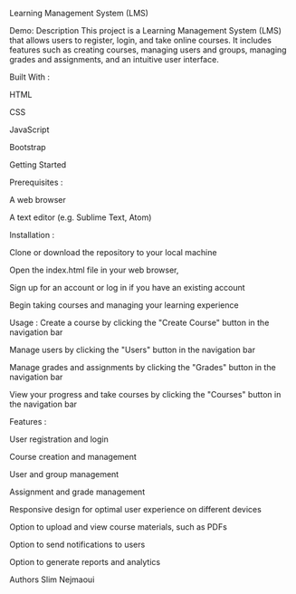 Learning Management System (LMS)


Demo: 
Description
This project is a Learning Management System (LMS) that allows users to register, login, and take online courses. It includes features such as creating courses, managing users and groups, managing grades and assignments, and an intuitive user interface.

Built With :

HTML

CSS

JavaScript

Bootstrap


Getting Started

Prerequisites :

A web browser

A text editor (e.g. Sublime Text, Atom)

Installation :

Clone or download the repository to your local machine

Open the index.html file in your web browser,

Sign up for an account or log in if you have an existing account

Begin taking courses and managing your learning experience


Usage :
Create a course by clicking the "Create Course" button in the navigation bar

Manage users by clicking the "Users" button in the navigation bar

Manage grades and assignments by clicking the "Grades" button in the navigation bar

View your progress and take courses by clicking the "Courses" button in the navigation bar

Features :

User registration and login

Course creation and management

User and group management

Assignment and grade management

Responsive design for optimal user experience on different devices

Option to upload and view course materials, such as PDFs 

Option to send notifications to users

Option to generate reports and analytics



Authors
Slim Nejmaoui
